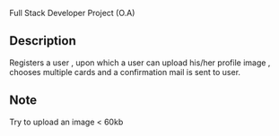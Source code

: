 Full Stack Developer Project (O.A)

## Description
Registers a user , upon which a user can upload his/her profile image , chooses multiple cards and a confirmation mail is sent to user.

## Note
Try to upload an image < 60kb
